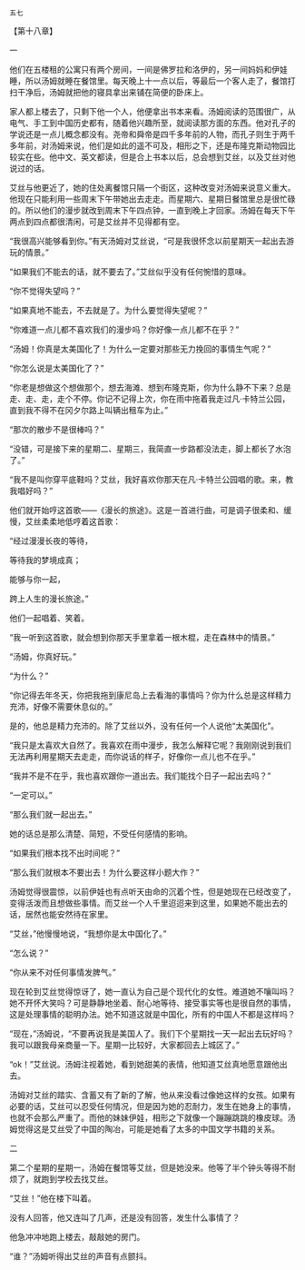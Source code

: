     五七 

   【第十八章】

   一

   他们在五楼租的公寓只有两个房间，一间是佛罗拉和洛伊的，另一间妈妈和伊娃睡，所以汤姆就睡在餐馆里。每天晚上十一点以后，等最后一个客人走了，餐馆打扫干净后，汤姆就把他的寝具拿出来铺在简便的卧床上。

   家人都上楼去了，只剩下他一个人，他便拿出书本来看。汤姆阅读的范围很广，从电气、手工到中国历史都有，随着他兴趣所至，就阅读那方面的东西。他对孔子的学说还是一点儿概念都没有。尧帝和舜帝是四千多年前的人物，而孔子则生于两千多年前，对汤姆来说，他们是如此的遥不可及，相形之下，还是布隆克斯动物园比较实在些。他中文、英文都读，但是合上书本以后，总会想到艾丝，以及艾丝对他说过的话。

   艾丝与他更近了，她的住处离餐馆只隔一个街区，这种改变对汤姆来说意义重大。他现在只能利用一些周末下午带她出去走走。而星期六、星期日餐馆里总是很忙碌的。所以他们的漫步就改到周末下午四点钟，一直到晚上才回家。汤姆在每天下午两点到四点都很清闲，可是艾丝并不见得都有空。

   “我很高兴能够看到你。”有天汤姆对艾丝说，“可是我很怀念以前星期天一起出去游玩的情景。”

   “如果我们不能去的话，就不要去了。”艾丝似乎没有任何惋惜的意味。

   “你不觉得失望吗？”

   “如果真地不能去，不去就是了。为什么要觉得失望呢？”

   “你难道一点儿都不喜欢我们的漫步吗？你好像一点儿都不在乎？”

   “汤姆！你真是太美国化了！为什么一定要对那些无力挽回的事情生气呢？”

   “你怎么说是太美国化了？”

   “你老是想做这个想做那个，想去海滩、想到布隆克斯，你为什么静不下来？总是走、走、走，走个不停。你记不记得上次，你在雨中拖着我走过凡·卡特兰公园，直到我不得不在冈夕尔路上叫辆出租车为止。”

   “那次的散步不是很棒吗？”

   “没错，可是接下来的星期二、星期三，我简直一步路都没法走，脚上都长了水泡了。”

   “我不是叫你穿平底鞋吗？艾丝，我好喜欢你那天在凡·卡特兰公园唱的歌。来，教我唱好吗？”

   他们就开始哼这首歌——《漫长的旅途》。这是一首进行曲，可是调子很柔和、缓慢，艾丝柔柔地低哼着这首歌：

   “经过漫漫长夜的等待，

   等待我的梦境成真；

   能够与你一起，

   跨上人生的漫长旅途。”

   他们一起唱着、笑着。

   “我一听到这首歌，就会想到你那天手里拿着一根木棍，走在森林中的情景。”

   “汤姆，你真好玩。”

   “为什么？”

   “你记得去年冬天，你把我拖到康尼岛上去看海的事情吗？你为什么总是这样精力充沛，好像不需要休息似的。”

   是的，他总是精力充沛的。除了艾丝以外，没有任何一个人说他“太美国化”。

   “我只是太喜欢大自然了。我喜欢在雨中漫步，我怎么解释它呢？我刚刚说到我们无法再利用星期天去走走，而你说话的样子，好像你一点儿也不在乎。”

   “我并不是不在乎，我也喜欢跟你一道出去。我们能找个日子一起出去吗？”

   “一定可以。”

   “那么我们就一起出去。”

   她的话总是那么清楚、简短，不受任何感情的影响。

   “如果我们根本找不出时间呢？”

   “那么我们就根本不要出去！为什么要这样小题大作？”

   汤姆觉得很震惊，以前伊娃也有点听天由命的沉着个性，但是她现在已经改变了，变得活泼而且想做些事情。而艾丝一个人千里迢迢来到这里，如果她不能出去的话，居然也能安然待在家里。

   “艾丝，”他慢慢地说，“我想你是太中国化了。”

   “怎么说？”

   “你从来不对任何事情发脾气。”

   现在轮到艾丝觉得惊讶了，她一直认为自己是个现代化的女性。难道她不嚷叫吗？她不开怀大笑吗？可是静静地坐着、耐心地等待、接受事实等也是很自然的事情，这是处理事情的聪明办法。她不知道这就是中国化，所有的中国人不都是这样吗？

   “现在，”汤姆说，“不要再说我是美国人了。我们下个星期找一天一起出去玩好吗？我可以跟我母亲商量一下。星期一比较好，大家都回去上城区了。”

   “ok！”艾丝说。汤姆注视着她，看到她甜美的表情，他知道艾丝真地愿意跟他出去。

   汤姆对艾丝的踏实、含蓄又有了新的了解，他从来没看过像她这样的女孩。如果有必要的话，艾丝可以忍受任何情况，但是因为她的忍耐力，发生在她身上的事情，也就不会那么严重了。而他的妹妹伊娃，相形之下就像一个蹦蹦跳跳的橡皮球。汤姆觉得这是艾丝受了中国的陶冶，可能是她看了太多的中国文学书籍的关系。

   二

   第二个星期的星期一，汤姆在餐馆等艾丝，但是她没来。他等了半个钟头等得不耐烦了，就跑到学校去找艾丝。

   “艾丝！”他在楼下叫着。

   没有人回答，他又连叫了几声，还是没有回答，发生什么事情了？

   他急冲冲地跑上楼去，敲敲她的房门。

   “谁？”汤姆听得出艾丝的声音有点颤抖。

